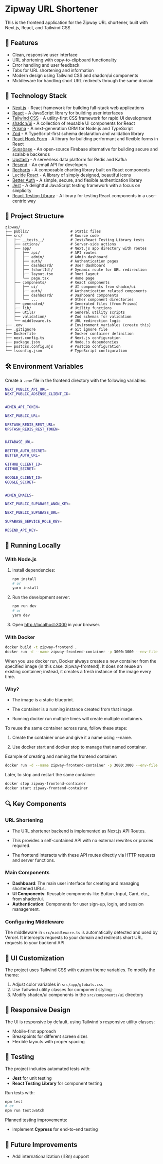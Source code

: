 # Zipway URL Shortener

This is the frontend application for the Zipway URL shortener, built with Next.js, React, and Tailwind CSS.

## 🚀 Features

- Clean, responsive user interface
- URL shortening with copy-to-clipboard functionality
- Error handling and user feedback
- Tabs for URL shortening and information
- Modern design using Tailwind CSS and shadcn/ui components
- Middleware for handling short URL redirects through the same domain

## 🔧 Technology Stack

- [Next.js](https://nextjs.org/) - React framework for building full-stack web applications
- [React](https://reactjs.org/) - A JavaScript library for building user interfaces
- [Tailwind CSS](https://tailwindcss.com/) - A utility-first CSS framework for rapid UI development
- [shadcn/ui](https://ui.shadcn.com/) - A collection of reusable UI components for React
- [Prisma](https://www.prisma.io/) - A next-generation ORM for Node.js and TypeScript
- [Zod](https://zod.dev/) - A TypeScript-first schema declaration and validation library
- [React Hook Form](https://react-hook-form.com/) - A library for building performant and flexible forms in React
- [Supabase](https://supabase.io/) - An open-source Firebase alternative for building secure and scalable backends
- [Upstash](https://upstash.com/) - A serverless data platform for Redis and Kafka
- [Resend](https://resend.com/) - An email API for developers
- [Recharts](https://recharts.org/) - A composable charting library built on React components
- [Lucide React](https://lucide.dev/) - A library of simply designed, beautiful icons
- [Better Auth](https://better-auth.dev/) - A simple, secure, and flexible authentication library
- [Jest](https://jestjs.io/) - A delightful JavaScript testing framework with a focus on simplicity
- [React Testing Library](https://testing-library.com/) - A library for testing React components in a user-centric way

## 📁 Project Structure

```
zipway/
├── public/                   # Static files
├── src/                      # Source code
│   ├── __tests__/            # Jest/React Testing Library tests
│   ├── actions/              # Server-side actions
│   ├── app/                  # Next.js app directory with routes
│   │   ├── api/              # API routes
│   │   ├── admin/            # Admin dashboard
│   │   ├── auth/             # Authentication pages
│   │   ├── dashboard/        # User dashboard
│   │   ├── [shortId]/        # Dynamic route for URL redirection
│   │   ├── layout.tsx        # Root layout
│   │   └── page.tsx          # Home page
│   ├── components/           # React components
│   │   ├── ui/               # UI components from shadcn/ui
│   │   ├── auth/             # Authentication related components
│   │   ├── dashboard/        # Dashboard components
│   │   └── ...               # Other component directories
│   ├── generated/            # Generated files (from Prisma)
│   ├── lib/                  # Utility functions
│   ├── utils/                # General utility scripts
│   ├── validation/           # Zod schemas for validation
│   └── middleware.ts         # URL redirection logic
├── .env                      # Environment variables (create this)
├── .gitignore                # Git ignore file
├── Dockerfile                # Docker container definition
├── next.config.ts            # Next.js configuration
├── package.json              # Node.js dependencies
├── postcss.config.mjs        # PostCSS configuration
└── tsconfig.json             # TypeScript configuration
```

## 🛠️ Environment Variables

Create a `.env` file in the frontend directory with the following variables:

```bash
NEXT_PUBLIC_API_URL=
NEXT_PUBLIC_ADSENSE_CLIENT_ID=


ADMIN_API_TOKEN=

NEXT_PUBLIC_URL=

UPSTASH_REDIS_REST_URL=
UPSTASH_REDIS_REST_TOKEN=


DATABASE_URL=

BETTER_AUTH_SECRET=
BETTER_AUTH_URL=

GITHUB_CLIENT_ID=
GITHUB_SECRET=

GOOGLE_CLIENT_ID=
GOOGLE_SECRET=


ADMIN_EMAILS=

NEXT_PUBLIC_SUPABASE_ANON_KEY=

NEXT_PUBLIC_SUPABASE_URL=

SUPABASE_SERVICE_ROLE_KEY=

RESEND_API_KEY=
```

## 🚀 Running Locally

### With Node.js

1. Install dependencies:

   ```bash
   npm install
   # or
   yarn install
   ```

2. Run the development server:

   ```bash
   npm run dev
   # or
   yarn dev
   ```

3. Open [http://localhost:3000](http://localhost:3000) in your browser.

### With Docker

```bash
docker build -t zipway-frontend .
docker run -d --name zipway-frontend-container -p 3000:3000 --env-file .env zipway-frontend
```

When you use docker run, Docker always creates a new container from the specified image (in this case, zipway-frontend). It does not reuse an existing container; instead, it creates a fresh instance of the image every time.

### Why?

- The image is a static blueprint.

- The container is a running instance created from that image.

- Running docker run multiple times will create multiple containers.

To reuse the same container across runs, follow these steps:

1. Create the container once and give it a name using --name.

2. Use docker start and docker stop to manage that named container.

Example of creating and naming the frontend container:

```bash
docker run -d --name zipway-frontend-container -p 3000:3000 --env-file .env zipway-frontend
```

Later, to stop and restart the same container:

```bash
docker stop zipway-frontend-container
docker start zipway-frontend-container
```

## 🔍 Key Components

### URL Shortening

- The URL shortener backend is implemented as Next.js API Routes.

- This provides a self-contained API with no external rewrites or proxies required.

- The frontend interacts with these API routes directly via HTTP requests and server functions.

### Main Components

- **Dashboard**: The main user interface for creating and managing shortened URLs.
- **UI Components**: Reusable components like Button, Input, Card, etc., from shadcn/ui.
- **Authentication**: Components for user sign-up, login, and session management.

### Configuring Middleware

The middleware in `src/middleware.ts` is automatically detected and used by Vercel. It intercepts requests to your domain and redirects short URL requests to your backend API.

## 🎨 UI Customization

The project uses Tailwind CSS with custom theme variables. To modify the theme:

1. Adjust color variables in `src/app/globals.css`
2. Use Tailwind utility classes for component styling
3. Modify shadcn/ui components in the `src/components/ui` directory

## 📱 Responsive Design

The UI is responsive by default, using Tailwind's responsive utility classes:

- Mobile-first approach
- Breakpoints for different screen sizes
- Flexible layouts with proper spacing

## 🧪 Testing

The project includes automated tests with:

- **Jest** for unit testing
- **React Testing Library** for component testing

Run tests with:

```bash
npm test
# or
npm run test:watch
```

Planned testing improvements:

- Implement **Cypress** for end-to-end testing

## 🚧 Future Improvements

- Add internationalization (i18n) support
